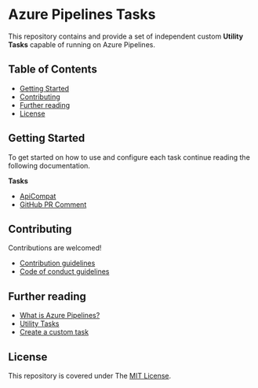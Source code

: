 # Azure Pipelines Tasks

This repository contains and provide a set of independent custom **Utility Tasks** capable of running on Azure Pipelines.

## Table of Contents

- [Getting Started](#getting-started)
- [Contributing](#contributing)
- [Further reading](#further-reading)
- [License](#license)


## Getting Started

To get started on how to use and configure each task continue reading the following documentation.

**Tasks**
- [ApiCompat](https://github.com/southworkscom/SOUTHWORKS-azure-pipelines-tasks/tree/main/Tasks/ApiCompat)
- [GitHub PR Comment](https://github.com/southworkscom/SOUTHWORKS-azure-pipelines-tasks/tree/main/Tasks/GitHubPRComment)


## Contributing

Contributions are welcomed!

- [Contribution guidelines](CONTRIBUTING.md)
- [Code of conduct guidelines](CODE_OF_CONDUCT.md)


## Further reading

- [What is Azure Pipelines?](https://docs.microsoft.com/en-us/azure/devops/pipelines/get-started/what-is-azure-pipelines?view=azure-devops)
- [Utility Tasks](https://docs.microsoft.com/en-us/azure/devops/pipelines/tasks/?view=azure-devops#utility)
- [Create a custom task](https://docs.microsoft.com/en-us/azure/devops/extend/develop/add-build-task?view=azure-devops)


## License

This repository is covered under The [MIT License](LICENSE).
